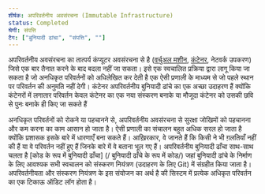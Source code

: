 ```yaml
---
शीर्षक: अपरिवर्तनीय अवसंरचना (Immutable Infrastructure)
status: Completed
श्रेणी: संपत्ति
टैग: ["बुनियादी ढांचा", "संपत्ति", ""]
---
```


अपरिवर्तनीय अवसंरचना का तात्पर्य कंप्यूटर अवसंरचना से है
([वर्चुअल मशीन](/वर्चुअल-मशीन/), [कंटेनर](/कंटेनर/), नेटवर्क उपकरण)
जिसे एक बार तैनात करने के बाद बदला नहीं जा सकता।
इसे एक स्वचालित प्रक्रिया द्वारा लागू किया जा सकता है जो अनधिकृत परिवर्तनों को अधिलेखित कर देती है
एक ऐसी प्रणाली के माध्यम से जो पहले स्थान पर परिवर्तन की अनुमति नहीं देगी।
कंटेनर अपरिवर्तनीय बुनियादी ढांचे का एक अच्छा उदाहरण हैं
क्योंकि कंटेनरों में लगातार परिवर्तन केवल कंटेनर का एक नया संस्करण 
बनाके या मौजूदा कंटेनर को उसकी छवि से पुनः बनाके ही किए जा सकते हैं

अनधिकृत परिवर्तनों को रोकने या पहचानने से,
अपरिवर्तनीय अवसंरचना से सुरक्षा जोखिमों को पहचानना और कम करना का काम आसान हो जाता है।
ऐसी प्रणाली का संचालन बहुत अधिक सरल हो जाता है क्योंकि प्रशासक इसके बारे में धारणाएँ बना सकते हैं।
आख़िरकार, वे जानते हैं कि किसी ने भी ग़लतियाँ नहीं की हैं या वे परिवर्तन नहीं हुए हैं जिनके बारे में वे बताना भूल गए हैं।
अपरिवर्तनीय बुनियादी ढाँचा साथ-साथ चलता है [कोड के रूप में बुनियादी ढाँचा] (/ बुनियादी ढाँचे के रूप में कोड/)
जहां बुनियादी ढांचे के निर्माण के लिए आवश्यक सभी स्वचालन को संस्करण नियंत्रण (उदाहरण के लिए Git) में संग्रहीत किया जाता है।
अपरिवर्तनीयता और संस्करण नियंत्रण के इस संयोजन का अर्थ है की सिस्टम में प्रत्येक अधिकृत परिवर्तन का एक टिकाऊ ऑडिट लॉग होता है।
